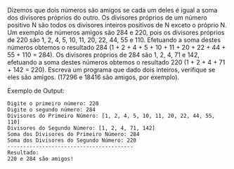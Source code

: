 Dizemos que dois números são amigos se cada um deles é igual a soma dos divisores próprios do outro. Os divisores próprios de um número positivo N são todos os divisores
inteiros positivos de N exceto o próprio N. Um exemplo de números amigos são 284 e 220, pois os divisores próprios de 220 são 1, 2, 4, 5, 10, 11, 20, 22, 44, 55 e 110. Efetuando a soma destes números obtemos o resultado 284 (1 + 2 + 4 + 5 + 10 + 11 + 20 + 22 + 44 + 55 + 110 = 284). Os divisores próprios de 284 são 1, 2, 4, 71 e 142,
efetuando a soma destes números obtemos o resultado 220 (1 + 2 + 4 + 71 + 142 = 220). Escreva um programa que dado dois inteiros, verifique se eles são amigos. (17296 e
18416 são amigos, por exemplo).

Exemplo de Output:
~~~
Digite o primeiro número: 220
Digite o segundo número: 284
Divisores do Primeiro Número: [1, 2, 4, 5, 10, 11, 20, 22, 44, 55, 110]
Divisores do Segundo Número: [1, 2, 4, 71, 142]
Soma dos Divisores do Primeiro Número: 284
Soma dos Divisores do Segundo Número: 220
----------------------------------------
Resultado:
220 e 284 são amigos!
~~~